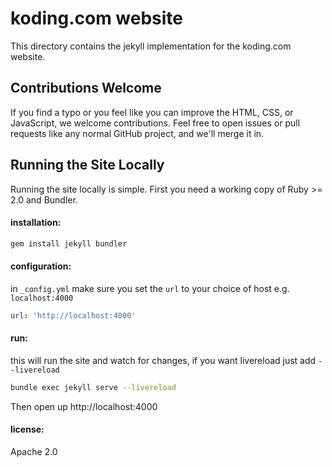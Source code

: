 # koding.com website

This directory contains the jekyll implementation for the koding.com website.

## Contributions Welcome

If you find a typo or you feel like you can improve the HTML, CSS, or JavaScript, we welcome contributions. Feel free to open issues or pull requests like any normal GitHub project, and we'll merge it in.

## Running the Site Locally

Running the site locally is simple. First you need a working copy of Ruby >= 2.0 and Bundler.

#### installation:

```bash
gem install jekyll bundler
```

#### configuration:

in `_config.yml` make sure you set the `url` to your choice of host e.g. `localhost:4000`

```yml
url: 'http://localhost:4000'
```

#### run:

this will run the site and watch for changes, if you want livereload just add `--livereload`

```bash
bundle exec jekyll serve --livereload
```

Then open up http://localhost:4000

#### license:

Apache 2.0